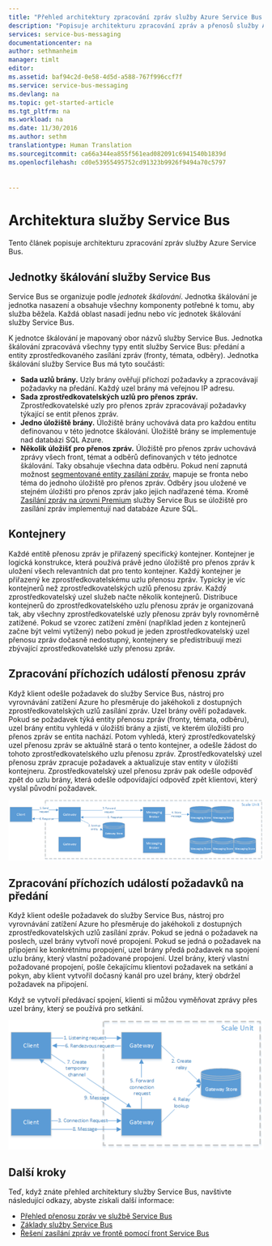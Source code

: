 ```yaml
---
title: "Přehled architektury zpracování zpráv služby Azure Service Bus | Dokumentace Microsoftu"
description: "Popisuje architekturu zpracování zpráv a přenosů služby Azure Service Bus."
services: service-bus-messaging
documentationcenter: na
author: sethmanheim
manager: timlt
editor: 
ms.assetid: baf94c2d-0e58-4d5d-a588-767f996ccf7f
ms.service: service-bus-messaging
ms.devlang: na
ms.topic: get-started-article
ms.tgt_pltfrm: na
ms.workload: na
ms.date: 11/30/2016
ms.author: sethm
translationtype: Human Translation
ms.sourcegitcommit: ca66a344ea855f561ead082091c6941540b1839d
ms.openlocfilehash: cd0e53955495752cd91323b9926f9494a70c5797


---
```

# <a name="service-bus-architecture"></a>Architektura služby Service Bus
Tento článek popisuje architekturu zpracování zpráv služby Azure Service Bus.

## <a name="service-bus-scale-units"></a>Jednotky škálování služby Service Bus
Service Bus se organizuje podle *jednotek škálování*. Jednotka škálování je jednotka nasazení a obsahuje všechny komponenty potřebné k tomu, aby služba běžela. Každá oblast nasadí jednu nebo víc jednotek škálování služby Service Bus.

K jednotce škálování je mapovaný obor názvů služby Service Bus. Jednotka škálování zpracovává všechny typy entit služby Service Bus: předání a entity zprostředkovaného zasílání zpráv (fronty, témata, odběry). Jednotka škálování služby Service Bus má tyto součásti:

* **Sada uzlů brány.** Uzly brány ověřují příchozí požadavky a zpracovávají požadavky na předání. Každý uzel brány má veřejnou IP adresu.
* **Sada zprostředkovatelských uzlů pro přenos zpráv.** Zprostředkovatelské uzly pro přenos zpráv zpracovávají požadavky týkající se entit přenos zpráv.
* **Jedno úložiště brány.** Úložiště brány uchovává data pro každou entitu definovanou v této jednotce škálování. Úložiště brány se implementuje nad databázi SQL Azure.
* **Několik úložišť pro přenos zpráv.** Úložiště pro přenos zpráv uchovává zprávy všech front, témat a odběrů definovaných v této jednotce škálování. Taky obsahuje všechna data odběru. Pokud není zapnutá možnost [segmentované entity zasílání zpráv](service-bus-partitioning.md), mapuje se fronta nebo téma do jednoho úložiště pro přenos zpráv. Odběry jsou uložené ve stejném úložišti pro přenos zpráv jako jejich nadřazené téma. Kromě [Zasílání zpráv na úrovni Premium](service-bus-premium-messaging.md) služby Service Bus se úložiště pro zasílání zpráv implementují nad databáze Azure SQL.

## <a name="containers"></a>Kontejnery
Každé entitě přenosu zpráv je přiřazený specifický kontejner. Kontejner je logická konstrukce, která používá právě jedno úložiště pro přenos zpráv k uložení všech relevantních dat pro tento kontejner. Každý kontejner je přiřazený ke zprostředkovatelskému uzlu přenosu zpráv. Typicky je víc kontejnerů než zprostředkovatelských uzlů přenosu zpráv. Každý zprostředkovatelský uzel služeb načte několik kontejnerů. Distribuce kontejnerů do zprostředkovatelského uzlu přenosu zpráv je organizovaná tak, aby všechny zprostředkovatelské uzly přenosu zpráv byly rovnoměrně zatížené. Pokud se vzorec zatížení změní (například jeden z kontejnerů začne být velmi vytížený) nebo pokud je jeden zprostředkovatelský uzel přenosu zpráv dočasně nedostupný, kontejnery se předistribuují mezi zbývající zprostředkovatelské uzly přenosu zpráv.

## <a name="processing-of-incoming-messaging-requests"></a>Zpracování příchozích událostí přenosu zpráv
Když klient odešle požadavek do služby Service Bus, nástroj pro vyrovnávání zatížení Azure ho přesměruje do jakéhokoli z dostupných zprostředkovatelských uzlů zasílání zpráv. Uzel brány ověří požadavek. Pokud se požadavek týká entity přenosu zpráv (fronty, témata, odběru), uzel brány entitu vyhledá v úložišti brány a zjistí, ve kterém úložišti pro přenos zpráv se entita nachází. Potom vyhledá, který zprostředkovatelský uzel přenosu zpráv se aktuálně stará o tento kontejner, a odešle žádost do tohoto zprostředkovatelského uzlu přenosu zpráv. Zprostředkovatelský uzel přenosu zpráv zpracuje požadavek a aktualizuje stav entity v úložišti kontejneru. Zprostředkovatelský uzel přenosu zpráv pak odešle odpověď zpět do uzlu brány, která odešle odpovídající odpověď zpět klientovi, který vyslal původní požadavek.

![Zpracování Příchozích událostí přenosu zpráv](./media/service-bus-architecture/IC690644.png)

## <a name="processing-of-incoming-relay-requests"></a>Zpracování příchozích událostí požadavků na předání
Když klient odešle požadavek do služby Service Bus, nástroj pro vyrovnávání zatížení Azure ho přesměruje do jakéhokoli z dostupných zprostředkovatelských uzlů zasílání zpráv. Pokud se jedná o požadavek na poslech, uzel brány vytvoří nové propojení. Pokud se jedná o požadavek na připojení ke konkrétnímu propojení, uzel brány předá požadavek na spojení uzlu brány, který vlastní požadované propojení. Uzel brány, který vlastní požadované propojení, pošle čekajícímu klientovi požadavek na setkání a pokyn, aby klient vytvořil dočasný kanál pro uzel brány, který obdržel požadavek na připojení.

Když se vytvoří předávací spojení, klienti si můžou vyměňovat zprávy přes uzel brány, který se používá pro setkání.

![Zpracování příchozích událostí požadavků na předání WCF](./media/service-bus-architecture/IC690645.png)

## <a name="next-steps"></a>Další kroky
Teď, když znáte přehled architektury služby Service Bus, navštivte následující odkazy, abyste získali další informace:

* [Přehled přenosu zpráv ve službě Service Bus](service-bus-messaging-overview.md)
* [Základy služby Service Bus](service-bus-fundamentals-hybrid-solutions.md)
* [Řešení zasílání zpráv ve frontě pomocí front Service Bus](service-bus-dotnet-multi-tier-app-using-service-bus-queues.md)




<!--HONumber=Jan17_HO4-->


